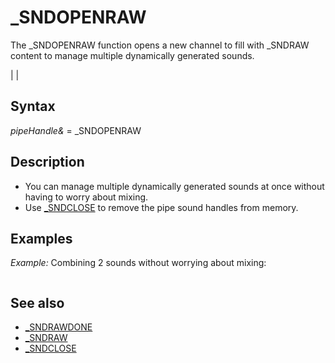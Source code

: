 # _SNDOPENRAW

The _SNDOPENRAW function opens a new channel to fill with _SNDRAW content to manage multiple dynamically generated sounds.

  

|  |

## Syntax

*pipeHandle&* = _SNDOPENRAW
  

## Description

* You can manage multiple dynamically generated sounds at once without having to worry about mixing.
* Use [_SNDCLOSE](_SNDCLOSE.md) to remove the pipe sound handles from memory.

  

## Examples

*Example:* Combining 2 sounds without worrying about mixing:

``` a = _SNDOPENRAW b = _SNDOPENRAW  [FOR](FOR.md) x = 1 [TO](TO.md) 100000     [_SNDRAW](_SNDRAW.md) [SIN](SIN.md)(x / 10), , a 'fill with a tone     [_SNDRAW](_SNDRAW.md) [RND](RND.md) * 1 - 0.5, , b 'fill with static [NEXT](NEXT.md)  [_SNDCLOSE](_SNDCLOSE.md) a [_SNDCLOSE](_SNDCLOSE.md) b  
```

  

## See also

* [_SNDRAWDONE](_SNDRAWDONE.md)
* [_SNDRAW](_SNDRAW.md)
* [_SNDCLOSE](_SNDCLOSE.md)

  

